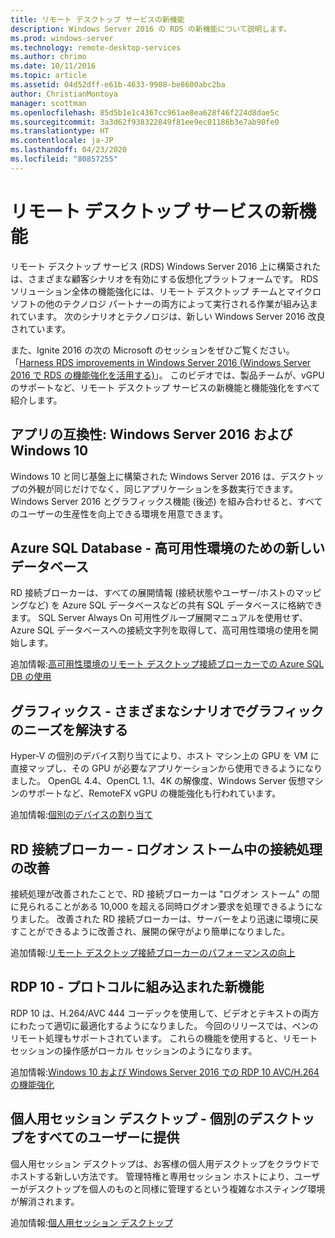 ```yaml
---
title: リモート デスクトップ サービスの新機能
description: Windows Server 2016 の RDS の新機能について説明します。
ms.prod: windows-server
ms.technology: remote-desktop-services
ms.author: chrimo
ms.date: 10/11/2016
ms.topic: article
ms.assetid: 04d52dff-e61b-4633-9908-be8600abc2ba
author: ChristianMontoya
manager: scottman
ms.openlocfilehash: 85d5b1e1c4367cc961ae8ea628f46f224d8dae5c
ms.sourcegitcommit: 3a3d62f938322849f81ee9ec01186b3e7ab90fe0
ms.translationtype: HT
ms.contentlocale: ja-JP
ms.lasthandoff: 04/23/2020
ms.locfileid: "80857255"
---
```

# <a name="whats-new-in-remote-desktop-services"></a>リモート デスクトップ サービスの新機能

リモート デスクトップ サービス (RDS) Windows Server 2016 上に構築されたは、さまざまな顧客シナリオを有効にする仮想化プラットフォームです。 RDS ソリューション全体の機能強化には、リモート デスクトップ チームとマイクロソフトの他のテクノロジ パートナーの両方によって実行される作業が組み込まれています。 次のシナリオとテクノロジは、新しい Windows Server 2016 改良されています。

また、Ignite 2016 の次の Microsoft のセッションをぜひご覧ください。「[Harness RDS improvements in Windows Server 2016 (Windows Server 2016 で RDS の機能強化を活用する)](https://channel9.msdn.com/Events/Ignite/2016/BRK3098)」。 このビデオでは、製品チームが、vGPU のサポートなど、リモート デスクトップ サービスの新機能と機能強化をすべて紹介します。 

## <a name="app-compatibility---windows-server-2016-and-windows-10"></a>アプリの互換性: Windows Server 2016 および Windows 10
Windows 10 と同じ基盤上に構築された Windows Server 2016 は、デスクトップの外観が同じだけでなく、同じアプリケーションを多数実行できます。 Windows Server 2016 とグラフィックス機能 (後述) を組み合わせると、すべてのユーザーの生産性を向上できる環境を用意できます。 

## <a name="azure-sql-database---the-new-database-for-your-highly-available-environment"></a>Azure SQL Database - 高可用性環境のための新しいデータベース
RD 接続ブローカーは、すべての展開情報 (接続状態やユーザー/ホストのマッピングなど) を Azure SQL データベースなどの共有 SQL データベースに格納できます。 SQL Server Always On 可用性グループ展開マニュアルを使用せず、Azure SQL データベースへの接続文字列を取得して、高可用性環境の使用を開始します。

追加情報:[高可用性環境のリモート デスクトップ接続ブローカーでの Azure SQL DB の使用](https://blogs.technet.microsoft.com/enterprisemobility/2016/05/03/new-windows-server-2016-capability-use-azure-sql-db-for-your-remote-desktop-connection-broker-high-availability-environment/)

## <a name="graphics---solving-graphics-needs-across-various-scenarios"></a>グラフィックス - さまざまなシナリオでグラフィックのニーズを解決する
Hyper-V の個別のデバイス割り当てにより、ホスト マシン上の GPU を VM に直接マップし、その GPU が必要なアプリケーションから使用できるようになりました。 OpenGL 4.4、OpenCL 1.1、4K の解像度、Windows Server 仮想マシンのサポートなど、RemoteFX vGPU の機能強化も行われています。

追加情報:[個別のデバイスの割り当て](https://blogs.technet.microsoft.com/virtualization/2015/11/)

## <a name="rd-connection-broker---improved-connection-handling-during-logon-storms"></a>RD 接続ブローカー - ログオン ストーム中の接続処理の改善
接続処理が改善されたことで、RD 接続ブローカーは "ログオン ストーム" の間に見られることがある 10,000 を超える同時ログオン要求を処理できるようになりました。 改善された RD 接続ブローカーは、サーバーをより迅速に環境に戻すことができるように改善され、展開の保守がより簡単になりました。

追加情報:[リモート デスクトップ接続ブローカーのパフォーマンスの向上](https://blogs.technet.microsoft.com/enterprisemobility/2015/12/15/improved-remote-desktop-connection-broker-performance-with-windows-server-2016-and-windows-server-2012-r2-hotfix-kb3091411/)

## <a name="rdp-10---new-capabilities-built-into-the-protocol"></a>RDP 10 - プロトコルに組み込まれた新機能
RDP 10 は、H.264/AVC 444 コーデックを使用して、ビデオとテキストの両方にわたって適切に最適化するようになりました。 今回のリリースでは、ペンのリモート処理もサポートされています。 これらの機能を使用すると、リモート セッションの操作感がローカル セッションのようになります。  

追加情報:[Windows 10 および Windows Server 2016 での RDP 10 AVC/H.264 の機能強化](https://blogs.technet.microsoft.com/enterprisemobility/2016/01/11/remote-desktop-protocol-rdp-10-avch-264-improvements-in-windows-10-and-windows-server-2016-technical-preview/)

## <a name="personal-session-desktops---providing-individual-desktops-to-any-end-user"></a>個人用セッション デスクトップ - 個別のデスクトップをすべてのユーザーに提供
個人用セッション デスクトップは、お客様の個人用デスクトップをクラウドでホストする新しい方法です。 管理特権と専用セッション ホストにより、ユーザーがデスクトップを個人のものと同様に管理するという複雑なホスティング環境が解消されます。

追加情報:[個人用セッション デスクトップ](rds-personal-session-desktops.md)
